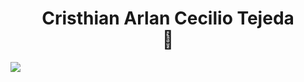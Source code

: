 <h1 align="center">Cristhian Arlan Cecilio Tejeda <br> 🦉</h1>
<img border-radius="50%" src="https://avatars.githubusercontent.com/u/101346062?v=4" />

